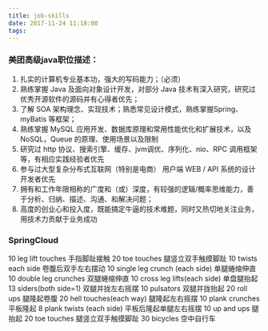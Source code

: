 ```yaml
---
title: job-skills
date: 2017-11-24 11:18:00
tags:
---
```

### 美团高级java职位描述：
 1. 扎实的计算机专业基本功，强大的写码能力；（必须）
 2. 熟练掌握 Java 及面向对象设计开发，对部分 Java 技术有深入研究，研究过优秀开源软件的源码并有心得者优先；
 3. 了解 SOA 架构理念、实现技术；熟悉常见设计模式，熟练掌握Spring、myBatis 等框架；
 4. 熟练掌握 MySQL 应用开发、数据库原理和常用性能优化和扩展技术，以及 NoSQL，Queue 的原理、使用场景以及限制
 5. 研究过 http 协议、搜索引擎、缓存、jvm调优、序列化、nio、RPC 调用框架等，有相应实践经验者优先
 6. 参与过大型复杂分布式互联网（特别是电商） 用户端 WEB / API 系统的设计开发者优先 
 7. 拥有和工作年限相称的广度和（或）深度，有较强的逻辑/概率思维能力，善于分析、归纳、描述、沟通、和解决问题； 
 8. 高度的创业心和投入度，既能搞定牛逼的技术难题，同时又热切地关注业务，用技术力贡献于业务成功

 ### SpringCloud

10 leg lift touches 手指脚趾接触
20 toe touches      腿竖立双手触摸脚趾
10 twists each side 卷腹后双手左右摆动
10 single leg crunch (each side) 单腿蜷缩伸直
10 double leg crunches  双腿蜷缩伸直
10 cross leg lifts(each side)  单盘腿抬起
13 siders(both side=1) 双腿并拢左右摇摆
10 pulsators 双腿并拢抬起
20 roll ups  腿隆起卷腹
20 hell touches(each way) 腿隆起左右摇摆
10 plank crunches 平板隆起
8  plank twists (each side) 平板后隆起单腿左右摇摆
10 up and ups 腿抬起
20 toe touches 腿竖立双手触摸脚趾
30 bicycles 空中自行车


